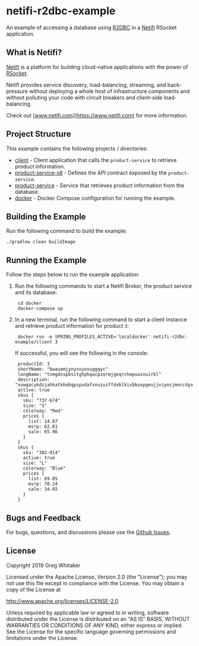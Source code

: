 # netifi-r2dbc-example
An example of accessing a database using [R2DBC](https://r2dbc.io) in a [Netifi](https://www.netifi.com) RSocket application.

## What is Netifi?
[Netifi](https://www.netifi.com) is a platform for building cloud-native applications with the power of [RSocket](http://rsocket.io).

Netifi provides service discovery, load-balancing, streaming, and back-pressure without deploying a whole host of infrastructure 
components and without polluting your code with circuit breakers and client-side load-balancing. 

Check out [www.netifi.com](https://www.netifi.com) for more information.

## Project Structure
This example contains the following projects / directories:

- [client](client) - Client application that calls the `product-service` to retrieve product information.
- [product-service-idl](product-service-idl) - Defines the API contract exposed by the `product-service`.
- [product-service](product-service) - Service that retrieves product information from the database.
- [docker](docker) - Docker Compose configuration for running the example. 

## Building the Example
Run the following command to build the example:

    ./gradlew clean buildImage

## Running the Example
Follow the steps below to run the example application:

1. Run the following commands to start a Netifi Broker, the product service and its database:

        cd docker
        docker-compose up
        
2. In a new terminal, run the following command to start a client instance and retrieve product information for product `3`:

        docker run -e SPRING_PROFILES_ACTIVE='localdocker' netifi-r2dbc-example/client 3
        
    If successful, you will see the following in the console:

        productId: 3
        shortName: "bwauemjynyssyovuggqyc"
        longName: "tsmgdvspbsitghphqacpzormjgeqrchepuusnuirbl"
        description: "xvwgacykdzjahkatkhobqpspvdafsnuiuiffdxblkixbkuxpgeujjviyncjmoccdyxnqkwbhqjqmtbyglqzgxciukuyowryvyruxgxgmbpyafcscxulexkmdwilpwf"
        active: true
        skus {
          sku: "737-674"
          size: "S"
          colorway: "Red"
          prices {
            list: 14.67
            msrp: 62.61
            sale: 65.96
          }
        }
        skus {
          sku: "302-014"
          active: true
          size: "L"
          colorway: "Blue"
          prices {
            list: 69.05
            msrp: 78.24
            sale: 34.65
          }
        }

## Bugs and Feedback
For bugs, questions, and discussions please use the [Github Issues](https://github.com/gregwhitaker/netifi-r2dbc-example/issues).

## License
Copyright 2019 Greg Whitaker

Licensed under the Apache License, Version 2.0 (the "License");
you may not use this file except in compliance with the License.
You may obtain a copy of the License at

   http://www.apache.org/licenses/LICENSE-2.0

Unless required by applicable law or agreed to in writing, software
distributed under the License is distributed on an "AS IS" BASIS,
WITHOUT WARRANTIES OR CONDITIONS OF ANY KIND, either express or implied.
See the License for the specific language governing permissions and
limitations under the License.
